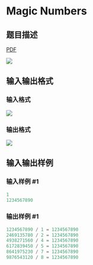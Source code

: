 # Magic Numbers

## 题目描述

[problemUrl]: https://uva.onlinejudge.org/index.php?option=com_onlinejudge&Itemid=8&category=6&page=show_problem&problem=412

[PDF](https://uva.onlinejudge.org/external/4/p471.pdf)

![](https://cdn.luogu.com.cn/upload/vjudge_pic/UVA471/5aa4e20008008fedd3b0ddcab2ca435d038656b7.png)

## 输入输出格式

### 输入格式

![](https://cdn.luogu.com.cn/upload/vjudge_pic/UVA471/7abb1e64da31bb0dd1c695f73d502bc463b2bce5.png)

### 输出格式

![](https://cdn.luogu.com.cn/upload/vjudge_pic/UVA471/d0c7841753751367bbbe66f8570c437c126b7884.png)

## 输入输出样例

### 输入样例 #1

```cpp
1
1234567890
```


### 输出样例 #1

```cpp
1234567890 / 1 = 1234567890
2469135780 / 2 = 1234567890
4938271560 / 4 = 1234567890
6172839450 / 5 = 1234567890
8641975230 / 7 = 1234567890
9876543120 / 8 = 1234567890
```


